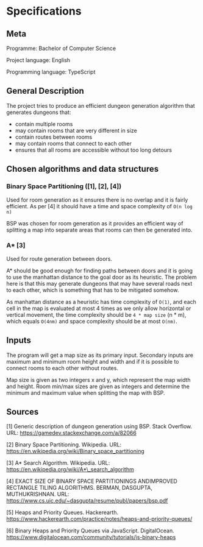 # Specifications

## Meta

Programme: Bachelor of Computer Science

Project language: English

Programming language: TypeScript

## General Description

The project tries to produce an efficient dungeon generation algorithm that generates dungeons that:

- contain multiple rooms
- may contain rooms that are very different in size
- contain routes between rooms
- may contain rooms that connect to each other
- ensures that all rooms are accessible without too long detours

## Chosen algorithms and data structures

### Binary Space Partitioning ([1], [2], [4])

Used for room generation as it ensures there is no overlap and it is fairly efficient. As per [4] it should have a time and space complexity of `O(n log n)`

BSP was chosen for room generation as it provides an efficient way of splitting a map into separate areas that rooms can then be generated into.

### A\* [3]

Used for route generation between doors.

A\* should be good enough for finding paths between doors and it is going to use the manhattan distance to the goal door as its heuristic. The problem here is that this may generate dungeons that may have several roads next to each other, which is something that has to be mitigated somehow.

As manhattan distance as a heuristic has time complexity of `O(1)`, and each cell in the map is evaluated at most 4 times as we only allow horizontal or vertical movement, the time complexity should be `4 * map size` (n \* m), which equals `O(4nm)` and space complexity should be at most `O(nm)`.

## Inputs

The program will get a map size as its primary input. Secondary inputs are maximum and minimum room height and width and if it is possible to connect rooms to each other without routes.

Map size is given as two integers x and y, which represent the map width and height. Room min/max sizes are given as integers and determine the minimum and maximum value when splitting the map with BSP.

## Sources

[1] Generic description of dungeon generation using BSP. Stack Overflow. URL: https://gamedev.stackexchange.com/a/82066

[2] Binary Space Partitioning. Wikipedia. URL: https://en.wikipedia.org/wiki/Binary_space_partitioning

[3] A* Search Algorithm. Wikipedia. URL: https://en.wikipedia.org/wiki/A*\_search_algorithm

[4] EXACT SIZE OF BINARY SPACE PARTITIONINGS ANDIMPROVED RECTANGLE TILING ALGORITHMS. BERMAN, DASGUPTA, MUTHUKRISHNAN. URL: https://www.cs.uic.edu/~dasgupta/resume/publ/papers/bsp.pdf

[5] Heaps and Priority Queues. Hackerearth. https://www.hackerearth.com/practice/notes/heaps-and-priority-queues/

[6] Binary Heaps and Priority Queues via JavaScript. DigitalOcean. https://www.digitalocean.com/community/tutorials/js-binary-heaps

